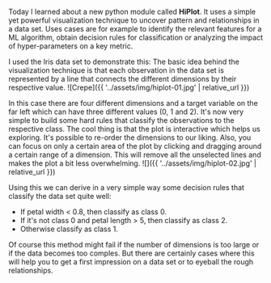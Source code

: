 Today I learned about a new python module called **HiPlot**. It uses a simple yet powerful visualization technique to uncover pattern and relationships in a data set. 
Uses cases are for example to identify the relevant features for a ML algorithm, obtain decision rules for classification or analyzing the impact of hyper-parameters on a key metric.

I used the Iris data set to demonstrate this: 
The basic idea behind the visualization technique is that each observation in the data set is represented by a line that connects the different dimensions by their respective value. 
![Crepe]({{ '../assets/img/hiplot-01.jpg' | relative_url }})

In this case there are four different dimensions and a target variable on the far left which can have three different values (0, 1 and 2). 
It's now very simple to build some hard rules that classify the observations to the respective class. The cool thing is that the plot is interactive which helps us exploring. It's possible to re-order the dimensions to our liking. Also, you can focus on only a certain area of the plot by clicking and dragging around a certain range of a dimension. This will remove all the unselected lines and makes the plot a bit less overwhelming.
![]({{ '../assets/img/hiplot-02.jpg' | relative_url }})

Using this we can derive in a very simple way some decision rules that classify the data set quite well: 
- If petal width < 0.8, then classify as class 0.
- If it's not class 0 and petal length > 5, then classify as class 2.
- Otherwise classify as class 1. 

Of course this method might fail if the number of dimensions is too large or if the data becomes too comples. But there are certainly cases where this will help you to get a first impression on a data set or to eyeball the rough relationships. 
